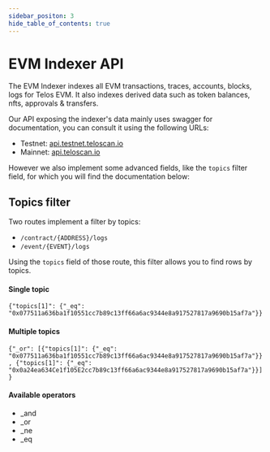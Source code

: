 ```yaml
---
sidebar_positon: 3
hide_table_of_contents: true
---
```


# EVM Indexer API

The EVM Indexer indexes all EVM transactions, traces, accounts, blocks, logs for Telos EVM. It also indexes derived data such as token balances, nfts, approvals & transfers.

Our API exposing the indexer's data mainly uses swagger for documentation, you can consult it using the following URLs:

- Testnet: [api.testnet.teloscan.io](http://api.testnet.teloscan.io/swagger/)
- Mainnet: [api.teloscan.io](http://api.teloscan.io/swagger/)

However we also implement some advanced fields, like the `topics` filter field, for which you will find the documentation below:

## Topics filter

Two routes implement a filter by topics:

- `/contract/{ADDRESS}/logs`
- `/event/{EVENT}/logs`

Using the `topics` field of those route, this filter allows you to find rows by topics.

#### Single topic
`{"topics[1]": {"_eq": "0x077511a636ba1f10551cc7b89c13ff66a6ac9344e8a917527817a9690b15af7a"}}`

#### Multiple topics

`{"_or": [{"topics[1]": {"_eq": "0x077511a636ba1f10551cc7b89c13ff66a6ac9344e8a917527817a9690b15af7a"}}, {"topics[1]": {"_eq": "0x0a24ea634Ce1f105E2cc7b89c13ff66a6ac9344e8a917527817a9690b15af7a"}}]}`

#### Available operators

- _and
- _or
- _ne
- _eq
